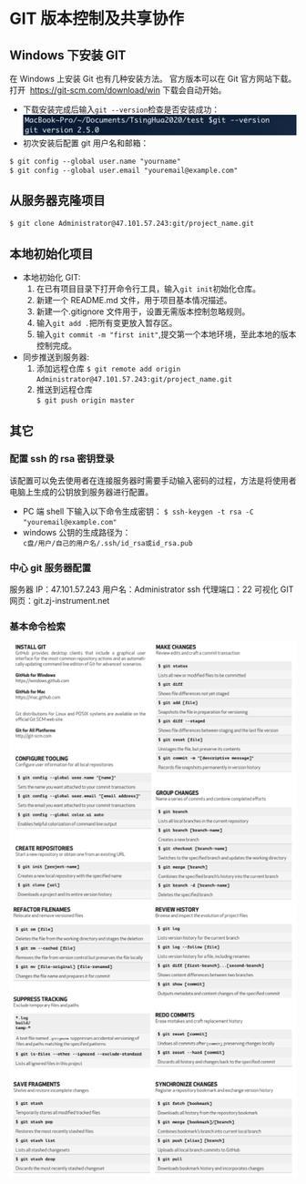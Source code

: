 # GIT 版本控制及共享协作

## Windows 下安装 GIT

在 Windows 上安装 Git 也有几种安装方法。 官方版本可以在 Git 官方网站下载。 打开  https://git-scm.com/download/win 下载会自动开始。

- 下载安装完成后输入`git --version`检查是否安装成功： ![gitversion](./src/GITUsage/gitversion.png)
- 初次安装后配置 git 用户名和邮箱：

```
$ git config --global user.name "yourname"
$ git config --global user.email "youremail@example.com"
```

## 从服务器克隆项目

`$ git clone Administrator@47.101.57.243:git/project_name.git`

## 本地初始化项目

- 本地初始化 GIT:
  1. 在已有项目目录下打开命令行工具，输入`git init`初始化仓库。
  2. 新建一个 README.md 文件，用于项目基本情况描述。
  3. 新建一个.gitignore 文件用于，设置无需版本控制忽略规则。
  4. 输入`git add .`把所有变更放入暂存区。
  5. 输入`git commit -m "first init"`,提交第一个本地环境，至此本地的版本控制完成。
- 同步推送到服务器:
  1. 添加远程仓库 `$ git remote add origin Administrator@47.101.57.243:git/project_name.git`
  2. 推送到远程仓库  
     `$ git push origin master`

## 其它

### 配置 ssh 的 rsa 密钥登录

该配置可以免去使用者在连接服务器时需要手动输入密码的过程，方法是将使用者电脑上生成的公钥放到服务器进行配置。

- PC 端 shell 下输入以下命令生成密钥： `$ ssh-keygen -t rsa -C "youremail@example.com"`
- windows 公钥的生成路径为：  
  `c盘/用户/自己的用户名/.ssh/id_rsa或id_rsa.pub`

### 中心 git 服务器配置

服务器 IP：47.101.57.243 用户名：Administrator ssh 代理端口：22 可视化 GIT 网页：git.zj-instrument.net

### 基本命令检索

![gitcheatsheel1](./src/GITUsage/gitcheat1.png) ![gitcheatsheel2](./src/GITUsage/gitcheat2.png)
